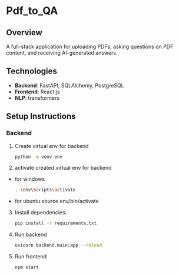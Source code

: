 # Pdf_to_QA

## Overview
A full-stack application for uploading PDFs, asking questions on PDF content, and receiving AI-generated answers.

## Technologies
- **Backend**: FastAPI, SQLAlchemy, PostgreSQL
- **Frontend**: React.js
- **NLP**: transformers

## Setup Instructions

### Backend
1. Create virtual env for backend
    ```bash
    python -m venv env

2. activate created virtual env for backend
- for windows
    ```bash
    . \env\Scripts\activate

- for ubuntu
    source env/bin/activate

3. Install dependencies:
   ```bash
   pip install -r requirements.txt

4. Run backend
    ```bash
    uvicorn backend.main:app --reload

5. Run frontend
    ```bash
    npm start
